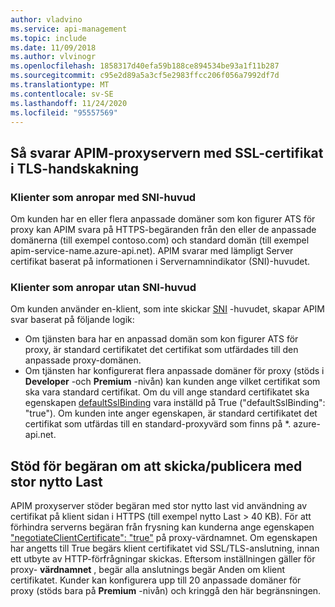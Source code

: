 ```yaml
---
author: vladvino
ms.service: api-management
ms.topic: include
ms.date: 11/09/2018
ms.author: vlvinogr
ms.openlocfilehash: 1858317d40efa59b188ce894534be93a1f11b287
ms.sourcegitcommit: c95e2d89a5a3cf5e2983ffcc206f056a7992df7d
ms.translationtype: MT
ms.contentlocale: sv-SE
ms.lasthandoff: 11/24/2020
ms.locfileid: "95557569"
---
```

## <a name="how-apim-proxy-server-responds-with-ssl-certificates-in-the-tls-handshake"></a>Så svarar APIM-proxyservern med SSL-certifikat i TLS-handskakning

### <a name="clients-calling-with-sni-header"></a>Klienter som anropar med SNI-huvud
Om kunden har en eller flera anpassade domäner som kon figurer ATS för proxy kan APIM svara på HTTPS-begäranden från den eller de anpassade domänerna (till exempel contoso.com) och standard domän (till exempel apim-service-name.azure-api.net). APIM svarar med lämpligt Server certifikat baserat på informationen i Servernamnindikator (SNI)-huvudet.

### <a name="clients-calling-without-sni-header"></a>Klienter som anropar utan SNI-huvud
Om kunden använder en-klient, som inte skickar [SNI](https://tools.ietf.org/html/rfc6066#section-3) -huvudet, skapar APIM svar baserat på följande logik:

* Om tjänsten bara har en anpassad domän som kon figurer ATS för proxy, är standard certifikatet det certifikat som utfärdades till den anpassade proxy-domänen.
* Om tjänsten har konfigurerat flera anpassade domäner för proxy (stöds i **Developer** -och **Premium** -nivån) kan kunden ange vilket certifikat som ska vara standard certifikat. Om du vill ange standard certifikatet ska egenskapen [defaultSslBinding](/rest/api/apimanagement/2019-12-01/apimanagementservice/createorupdate#hostnameconfiguration) vara inställd på True ("defaultSslBinding": "true"). Om kunden inte anger egenskapen, är standard certifikatet det certifikat som utfärdas till en standard-proxyvärd som finns på *. azure-api.net.

## <a name="support-for-putpost-request-with-large-payload"></a>Stöd för begäran om att skicka/publicera med stor nytto Last

APIM proxyserver stöder begäran med stor nytto last vid användning av certifikat på klient sidan i HTTPS (till exempel nytto Last > 40 KB). För att förhindra serverns begäran från frysning kan kunderna ange egenskapen ["negotiateClientCertificate": "true"](/rest/api/apimanagement/2019-12-01/ApiManagementService/CreateOrUpdate#hostnameconfiguration) på proxy-värdnamnet. Om egenskapen har angetts till True begärs klient certifikatet vid SSL/TLS-anslutning, innan ett utbyte av HTTP-förfrågningar skickas. Eftersom inställningen gäller för proxy- **värdnamnet** , begär alla anslutnings begär Anden om klient certifikatet. Kunder kan konfigurera upp till 20 anpassade domäner för proxy (stöds bara på **Premium** -nivån) och kringgå den här begränsningen.